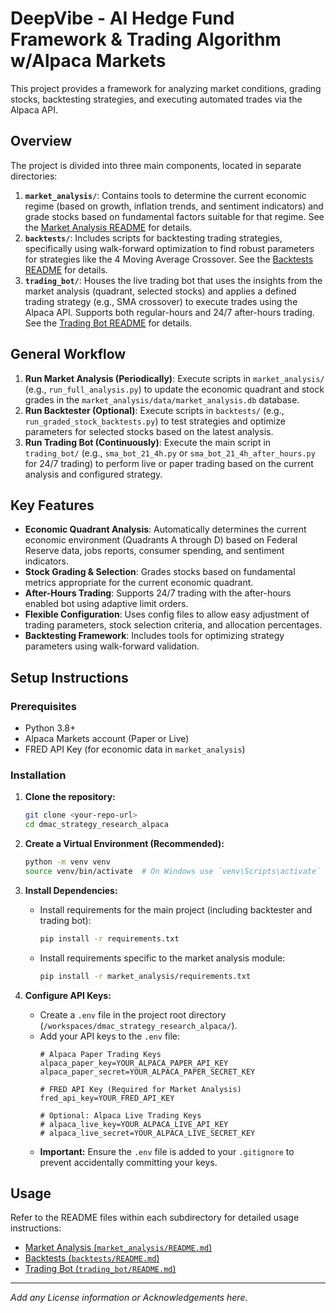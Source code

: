 # DeepVibe - AI Hedge Fund Framework & Trading Algorithm w/Alpaca Markets

This project provides a framework for analyzing market conditions, grading stocks, backtesting strategies, and executing automated trades via the Alpaca API.

## Overview

The project is divided into three main components, located in separate directories:

1.  **`market_analysis/`**: Contains tools to determine the current economic regime (based on growth, inflation trends, and sentiment indicators) and grade stocks based on fundamental factors suitable for that regime. See the [Market Analysis README](market_analysis/README.md) for details.
2.  **`backtests/`**: Includes scripts for backtesting trading strategies, specifically using walk-forward optimization to find robust parameters for strategies like the 4 Moving Average Crossover. See the [Backtests README](backtests/README.md) for details.
3.  **`trading_bot/`**: Houses the live trading bot that uses the insights from the market analysis (quadrant, selected stocks) and applies a defined trading strategy (e.g., SMA crossover) to execute trades using the Alpaca API. Supports both regular-hours and 24/7 after-hours trading. See the [Trading Bot README](trading_bot/README.md) for details.

## General Workflow

1.  **Run Market Analysis (Periodically)**: Execute scripts in `market_analysis/` (e.g., `run_full_analysis.py`) to update the economic quadrant and stock grades in the `market_analysis/data/market_analysis.db` database.
2.  **Run Backtester (Optional)**: Execute scripts in `backtests/` (e.g., `run_graded_stock_backtests.py`) to test strategies and optimize parameters for selected stocks based on the latest analysis.
3.  **Run Trading Bot (Continuously)**: Execute the main script in `trading_bot/` (e.g., `sma_bot_21_4h.py` or `sma_bot_21_4h_after_hours.py` for 24/7 trading) to perform live or paper trading based on the current analysis and configured strategy.

## Key Features

* **Economic Quadrant Analysis**: Automatically determines the current economic environment (Quadrants A through D) based on Federal Reserve data, jobs reports, consumer spending, and sentiment indicators.
* **Stock Grading & Selection**: Grades stocks based on fundamental metrics appropriate for the current economic quadrant.
* **After-Hours Trading**: Supports 24/7 trading with the after-hours enabled bot using adaptive limit orders.
* **Flexible Configuration**: Uses config files to allow easy adjustment of trading parameters, stock selection criteria, and allocation percentages.
* **Backtesting Framework**: Includes tools for optimizing strategy parameters using walk-forward validation.

## Setup Instructions

### Prerequisites

*   Python 3.8+
*   Alpaca Markets account (Paper or Live)
*   FRED API Key (for economic data in `market_analysis`)

### Installation

1.  **Clone the repository:**
    ```bash
    git clone <your-repo-url>
    cd dmac_strategy_research_alpaca
    ```

2.  **Create a Virtual Environment (Recommended):**
    ```bash
    python -m venv venv
    source venv/bin/activate  # On Windows use `venv\Scripts\activate`
    ```

3.  **Install Dependencies:**
    *   Install requirements for the main project (including backtester and trading bot):
        ```bash
        pip install -r requirements.txt
        ```
    *   Install requirements specific to the market analysis module:
        ```bash
        pip install -r market_analysis/requirements.txt
        ```

4.  **Configure API Keys:**
    *   Create a `.env` file in the project root directory (`/workspaces/dmac_strategy_research_alpaca/`).
    *   Add your API keys to the `.env` file:
        ```dotenv
        # Alpaca Paper Trading Keys
        alpaca_paper_key=YOUR_ALPACA_PAPER_API_KEY
        alpaca_paper_secret=YOUR_ALPACA_PAPER_SECRET_KEY

        # FRED API Key (Required for Market Analysis)
        fred_api_key=YOUR_FRED_API_KEY

        # Optional: Alpaca Live Trading Keys
        # alpaca_live_key=YOUR_ALPACA_LIVE_API_KEY
        # alpaca_live_secret=YOUR_ALPACA_LIVE_SECRET_KEY
        ```
    *   **Important:** Ensure the `.env` file is added to your `.gitignore` to prevent accidentally committing your keys.

## Usage

Refer to the README files within each subdirectory for detailed usage instructions:

*   [Market Analysis (`market_analysis/README.md`)](market_analysis/README.md)
*   [Backtests (`backtests/README.md`)](backtests/README.md)
*   [Trading Bot (`trading_bot/README.md`)](trading_bot/README.md)

---

*Add any License information or Acknowledgements here.* 
